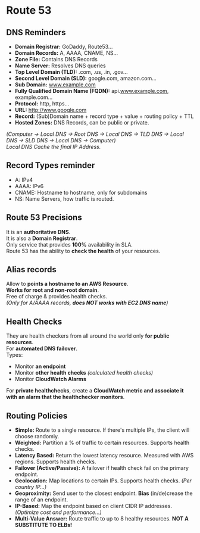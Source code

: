 # Route 53

## DNS Reminders

- **Domain Registrar:** GoDaddy, Route53...
- **Domain Records:** A, AAAA, CNAME, NS...
- **Zone File:** Contains DNS Records
- **Name Server:** Resolves DNS queries
- **Top Level Domain (TLD):** .com, .us, .in, .gov...
- **Second Level Domain (SLD):** google.com, amazon.com...
- **Sub Domain:** www.example.com
- **Fully Qualified Domain Name (FQDN):** api.www.example.com, example.com...
- **Protocol:** http, https...
- **URL:** http://www.google.com  
- **Record:** (Sub)Domain name + record type + value + routing policy + TTL
- **Hosted Zones:**  DNS Records, can be public or private.

*(Computer -> Local DNS -> Root DNS -> Local DNS -> TLD DNS -> Local DNS -> SLD DNS -> Local DNS -> Computer)*  
*Local DNS Cache the final IP Address.*

## Record Types reminder

- A: IPv4
- AAAA: IPv6
- CNAME: Hostname to hostname, only for subdomains
- NS: Name Servers, how traffic is routed.

## Route 53 Precisions

It is an **authoritative DNS**.  
It is also a **Domain Registrar**.  
Only service that provides **100%** availability in SLA.  
Route 53 has the ability to **check the health** of your resources.

## Alias records

Allow to **points a hostname to an AWS Resource**.  
**Works for root and non-root domain**.  
Free of charge & provides health checks.  
*(Only for A/AAAA records, **does NOT works with EC2 DNS name**)*

## Health Checks

They are health checkers from all around the world only **for public resources**.  
For **automated DNS failover**.  
Types:

- Monitor **an endpoint**
- Monitor **other health checks** *(calculated health checks)*
- Monitor **CloudWatch Alarms**

For **private healthchecks**, create a **CloudWatch metric and associate it with an alarm that the healthchecker monitors**.

## Routing Policies

- **Simple:** Route to a single resource. If there's multiple IPs, the client will choose randomly.
- **Weighted:** Partition a % of traffic to certain resources. Supports health checks.
- **Latency Based:** Return the lowest latency resource. Measured with AWS regions. Supports health checks.
- **Failover (Active/Passive):** A failover if health check fail on the primary endpoint.
- **Geolocation:** Map locations to certain IPs. Supports health checks. *(Per country IP...)*
- **Geoproximity:** Send user to the closest endpoint. **Bias** (in/de)crease the range of an endpoint.
- **IP-Based:** Map the endpoint based on client CIDR IP addresses. *(Optimize cost and performance...)* 
- **Multi-Value Answer:** Route traffic to up to 8 healthy resources. **NOT A SUBSTITUTE TO ELBs!**
